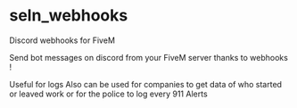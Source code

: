 # seln_webhooks
Discord webhooks for FiveM

Send bot messages on discord from your FiveM server thanks to webhooks !

Useful for logs
Also can be used for companies to get data of who started or leaved work or for the police to log every 911 Alerts
